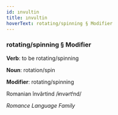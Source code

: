 ```yaml
---
id: ınvultin
title: ınvultin
hoverText: rotating/spinning § Modifier
---
```


### rotating/spinning § Modifier

**Verb**: to be rotating/spinning

**Noun**: rotation/spin

**Modifier**: rotating/spinning

Romanian învârtind /ɨnvərtʲnd/

*Romance Language Family*